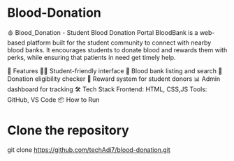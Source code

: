 # Blood-Donation

🩸 Blood_Donation - Student Blood Donation Portal
BloodBank is a web-based platform built for the student community to connect with nearby blood banks. It encourages students to donate blood and rewards them with perks, while ensuring that patients in need get timely help.

🚀 Features
👨‍🎓 Student-friendly interface
🏥 Blood bank listing and search
📅 Donation eligibility checker
🎁 Reward system for student donors
📊 Admin dashboard for tracking
🛠️ Tech Stack
Frontend: HTML, CSS,JS
Tools: GitHub, VS Code
📦 How to Run
# Clone the repository
git clone https://github.com/techAdi7/blood-donation.git
